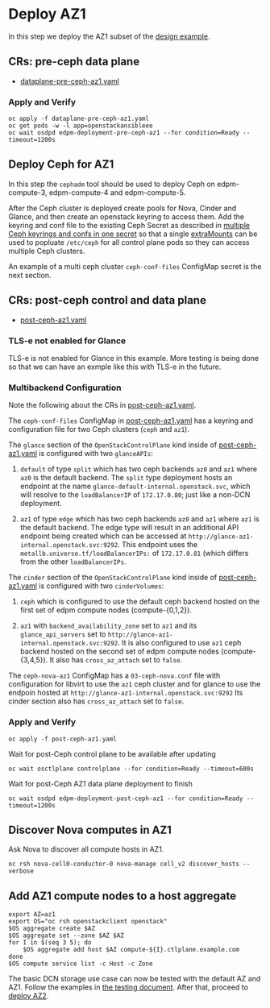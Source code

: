 # Deploy AZ1

In this step we deploy the AZ1 subset of
the [design example](../design.md).

## CRs: pre-ceph data plane

- [dataplane-pre-ceph-az1.yaml](dataplane-pre-ceph-az1.yaml)

### Apply and Verify

```
oc apply -f dataplane-pre-ceph-az1.yaml
oc get pods -w -l app=openstackansibleee
oc wait osdpd edpm-deployment-pre-ceph-az1 --for condition=Ready --timeout=1200s
```

## Deploy Ceph for AZ1

In this step the `cephadm` tool should be used to deploy Ceph on
edpm-compute-3, edpm-compute-4 and edpm-compute-5.

After the Ceph cluster is deployed create pools for Nova, Cinder and
Glance, and then create an openstack keyring to access them. Add the
keyring and conf file to the existing Ceph Secret as described in
[multiple Ceph keyrings and confs in one secret](https://github.com/openstack-k8s-operators/docs/blob/main/ceph.md#regarding-multiple-ceph-keyrings)
so that a single
[extraMounts](https://github.com/openstack-k8s-operators/docs/blob/main/ceph.md#access-the-ceph-secret-via-extramounts)
can be used to popluate `/etc/ceph` for all control plane pods
so they can access multiple Ceph clusters.

An example of a multi ceph cluster `ceph-conf-files` ConfigMap secret
is the next section.

## CRs: post-ceph control and data plane

- [post-ceph-az1.yaml](post-ceph-az1.yaml)

### TLS-e not enabled for Glance

TLS-e is not enabled for Glance in this example. More testing
is being done so that we can have an exmple like this with TLS-e in
the future.

### Multibackend Configuration

Note the following about the CRs in
[post-ceph-az1.yaml](post-ceph-az1.yaml).

The `ceph-conf-files` ConfigMap in
[post-ceph-az1.yaml](post-ceph-az1.yaml) has a keyring and
configuration file for two Ceph clusters (`ceph` and `az1`).

The `glance` section of the `OpenStackControlPlane` kind inside
of [post-ceph-az1.yaml](post-ceph-az1.yaml) is configured with two
`glanceAPIs`:

1. `default` of type `split` which has two ceph backends `az0` and
   `az1` where `az0` is the default backend. The `split` type
   deployment hosts an endpoint at the name
   `glance-default-internal.openstack.svc`, which will resolve to the
   `loadBalancerIP` of `172.17.0.80`; just like a non-DCN deployment.

2. `az1` of type `edge` which has two ceph backends `az0` and `az1`
   where `az1` is the default backend. The edge type will result in an
   additional API endpoint being created which can be accessed at
   `http://glance-az1-internal.openstack.svc:9292`. This endpoint
   uses the `metallb.universe.tf/loadBalancerIPs:` of
   `172.17.0.81` (which differs from the other `loadBalancerIPs`.

The `cinder` section of the `OpenStackControlPlane` kind inside
of [post-ceph-az1.yaml](post-ceph-az1.yaml) is configured with two
`cinderVolumes`:

1. `ceph` which is configured to use the default ceph backend hosted
   on the first set of edpm compute nodes (compute-{0,1,2}).

2. `az1` with `backend_availability_zone` set to `az1` and its
   `glance_api_servers` set to
   `http://glance-az1-internal.openstack.svc:9292`.
   It is also configured to use `az1` ceph backend hosted on the
   second set of edpm compute nodes (compute-{3,4,5}). It also has
   `cross_az_attach` set to `false`.

The `ceph-nova-az1` ConfigMap has a `03-ceph-nova.conf` file with
configuration for libvirt to use the `az1` ceph cluster and for
glance to use the endpoin hosted at
`http://glance-az1-internal.openstack.svc:9292`
Its cinder section also has `cross_az_attach` set to `false`.

### Apply and Verify
```
oc apply -f post-ceph-az1.yaml
```
Wait for post-Ceph control plane to be available after updating
```
oc wait osctlplane controlplane --for condition=Ready --timeout=600s
```
Wait for post-Ceph AZ1 data plane deployment to finish
```
oc wait osdpd edpm-deployment-post-ceph-az1 --for condition=Ready --timeout=1200s
```

## Discover Nova computes in AZ1

Ask Nova to discover all compute hosts in AZ1.
```
oc rsh nova-cell0-conductor-0 nova-manage cell_v2 discover_hosts --verbose
```

## Add AZ1 compute nodes to a host aggregate

```
export AZ=az1
export OS="oc rsh openstackclient openstack"
$OS aggregate create $AZ
$OS aggregate set --zone $AZ $AZ
for I in $(seq 3 5); do
    $OS aggregate add host $AZ compute-${I}.ctlplane.example.com
done
$OS compute service list -c Host -c Zone
```

The basic DCN storage use case can now be tested with the default AZ
and AZ1. Follow the examples in [the testing document](testing.md).
After that, proceed to [deploy AZ2](../az2).

